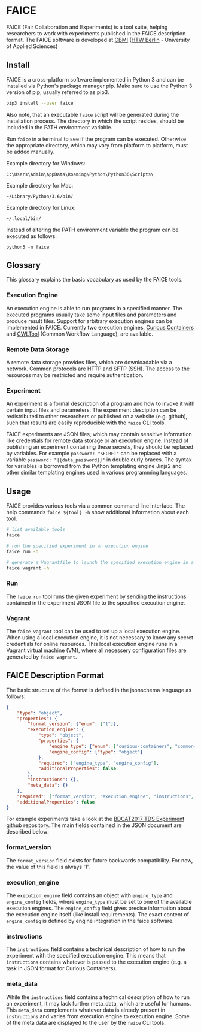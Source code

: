# FAICE

FAICE (Fair Collaboration and Experiments) is a tool suite, helping researchers to work with experiments published in
the FAICE description format. The FAICE software is developed at [CBMI](https://cbmi.htw-berlin.de/)
([HTW Berlin](https://www.htw-berlin.de/) - University of Applied Sciences)

## Install

FAICE is a cross-platform software implemented in Python 3 and can be installed via Python's package manager pip.
Make sure to use the Python 3 version of pip, usually referred to as pip3.

```bash
pip3 install --user faice
```

Also note, that an executable `faice` script will be generated during the installation process. The directory in which
the script resides, should be included in the PATH environment variable.

Run `faice` in a terminal to see if the program can be executed. Otherwise the appropriate directory, which may vary
from platform to platform, must be added manually.

Example directory for Windows:

```
C:\Users\Admin\AppData\Roaming\Python\Python36\Scripts\
```

Example directory for Mac:

```
~/Library/Python/3.6/bin/
```

Example directory for Linux: 

```
~/.local/bin/
```

Instead of altering the PATH environment variable the program can be executed as follows:

```
python3 -m faice
```

## Glossary

This glossary explains the basic vocabulary as used by the FAICE tools.

### Execution Engine

An execution engine is able to run programs in a specified manner. The executed programs usually take some input files
and parameters and produce result files. Support for arbitrary execution engines can be implemented in FAICE. Currently
two execution engines, [Curious Containers](https://www.curious-containers.cc/) and
[CWLTool](https://github.com/common-workflow-language/cwltool) (Common Workflow Language), are available.

### Remote Data Storage

A remote data storage provides files, which are downloadable via a network. Common protocols are HTTP and SFTP (SSH).
The access to the resources may be restricted and require authentication.

### Experiment

An experiment is a formal description of a program and how to invoke it with certain input files and parameters.
The experiment desciption can be redistributed to other researchers or published on a website (e.g. github), such that
results are easily reproducible with the `faice` CLI tools.

FAICE experiments are JSON files, which may contain sensitive information like credentials for remote data storage or an
execution engine. Instead of publishing an experiment containing these secrets, they should be replaced by variables.
For example `password: "SECRET"` can be replaced with a variable `password: "{{data_password}}"` in double curly braces.
The syntax for variables is borrowed from the Python templating engine Jinja2 and other similar templating engines used
in various programming languages.

## Usage

FAICE provides various tools via a common command line interface. The help commands `faice ${tool} -h`
show additional information about each tool.

```bash
# list available tools
faice
```

```bash
# run the specified experiment in an execution engine
faice run -h
```

```bash
# generate a Vagrantfile to launch the specified execution engine in a virtual machine
faice vagrant -h
```

### Run

The `faice run` tool runs the given experiment by sending the instructions contained in the experiment JSON file to
the specified execution engine.

### Vagrant

The `faice vagrant` tool can be used to set up a local execution engine. When using a local execution
engine, it is not necessary to know any secret credentials for online resources. This local execution engine runs in a
Vagrant virtual machine (VM), where all necessery configuration files are generated by `faice vagrant`.

## FAICE Description Format

The basic structure of the format is defined in the jsonschema language as follows:

```json
{
    "type": "object",
    "properties": {
        "format_version": {"enum": ["1"]},
        "execution_engine": {
            "type": "object",
            "properties": {
                "engine_type": {"enum": ["curious-containers", "common-workflow-language"]},
                "engine_config": {"type": "object"}
            },
            "required": ["engine_type", "engine_config"],
            "additionalProperties": false
        },
        "instructions": {},
        "meta_data": {}
    },
    "required": ["format_version", "execution_engine", "instructions", "meta_data"],
    "additionalProperties": false
}
```

For example experiments take a look at the
[BDCAT2017 TDS Experiment](https://github.com/somnonetz/bdcat2017-tds-experiment) github repository. The main fields
contained in the JSON document are described below:

### format_version

The `format_version` field exists for future backwards compatibility. For now, the value of this field is always '1'.

### execution_engine

The `execution_engine` field contains an object with `engine_type` and `engine_config` fields, where `engine_type` must
be set to one of the available execution engines. The `engine_config` field gives precise information about the
execution engine itself (like install requirements). The exact content of `engine_config` is defined by engine
integration in the faice software.

### instructions

The `instructions` field contains a technical description of how to run the experiment with the specified execution
engine. This means that `instructions` contains whatever is passed to the execution engine (e.g. a task in JSON format
for Curious Containers).

### meta_data

While the `instructions` field contains a technical description of how to run an experiment, it may lack further
meta_data, which are useful for humans. This `meta_data` complements whatever data is already present in `instructions`
and varies from execution engine to execution engine. Some of the meta data are displayed to the user by the `faice`
CLI tools.
